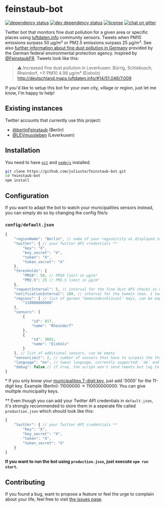 # feinstaub-bot

[![dependency status](https://img.shields.io/david/juliuste/feinstaub-bot.svg)](https://david-dm.org/juliuste/feinstaub-bot)
[![dev dependency status](https://img.shields.io/david/dev/juliuste/feinstaub-bot.svg)](https://david-dm.org/juliuste/feinstaub-bot#info=devDependencies)
[![license](https://img.shields.io/github/license/juliuste/feinstaub-bot.svg?style=flat)](LICENSE)
[![chat on gitter](https://badges.gitter.im/juliuste.svg)](https://gitter.im/juliuste)

Twitter bot that monitors fine dust pollution for a given area or specific places using [luftdaten.info](http://luftdaten.info) community sensors. Tweets when PM10 emissions surpass 50 µg/m³ or PM2.5 emissions surpass 25 µg/m³. See also [further information about fine dust pollution in Germany](http://www.umweltbundesamt.de/en/topics/air/particulate-matter-pm10) provided by the German federal environmental protection agency. Inspired by [@FeinstaubFR](https://twitter.com/FeinstaubFR). Tweets look like this:

> ⚠ Increased fine dust pollution in Leverkusen: Bürrig, Schlebusch, Rheindorf, +1! PM10 4.98 µg/m³ (Eisholz) http://deutschland.maps.luftdaten.info/#14/51.046/7.009

If you'd like to setup this bot for your own city, village or region, just let me know, I'm happy to help!

## Existing instances

Twitter accounts that currently use this project:

- [@berlinFeinstaub](https://twitter.com/berlinFeinstaub) (Berlin)
- [@LEVmussleben](https://twitter.com/LEVmussleben) (Leverkusen)

## Installation

You need to have [`git`](https://git-scm.com/book/en/v2/Getting-Started-Installing-Git) and [`nodejs`](https://nodejs.org/en/download/package-manager/) installed.

```bash
git clone https://github.com/juliuste/feinstaub-bot.git
cd feinstaub-bot
npm install
```

## Configuration

If you want to adapt the bot to watch your municipalities sensors instead, you can simply do so by changing the config file/s:

### `config/default.json`

```js
{
	"regionName": "Berlin", // name of your region/city as displayed in the tweets
	"twitter": { // your Twitter API credentials **
		"key": "X",
		"key_secret": "X",
		"token": "X",
		"token_secret": "X"
	},
	"thresholds": {
		"PM10": 50, // PM10 limit in µg/m³
		"PM2.5": 25 // PM2.5 limit in µg/m³
	},
	"requestInterval": 5, // interval for the fine dust API checks in minutes
	"notificationInterval": 180, // interval for the tweets (max. 1 tweet per type [PM10 / PM2.5] in 3h) in minutes
	"regions": [ // list of german "Gemeindeschlüssel" keys, can be empty *
		"110000000000"
	],
	"sensors": [
		{
			"id": 817,
			"name": "Rheindorf"
		},
		{
			"id": 3081,
			"name": "Eisholz"
		}
	], // list of additional sensors, can be empty
	"sensorLimit": 2, // number of sensors that have to surpass the threshold in order to trigger the bot (helps avoiding false alarm caused by one malfunctioning sensor)
	"language": "en", // tweet language, currently supported: `de` and `en`
	"debug": false // if true, the script won't send tweets but log to the console in higher frequency instead
}
```

\* If you only know your [municipalities 7-digit key](http://www.statistik-portal.de/Statistik-Portal/gemeindeverz.asp), just add '0000' for the 11-digit key. Example (Berlin): 11000000 -> 110000000000. You can give multiple municipality keys.

** Even though you can add your Twitter API credentials in `default.json`, it's strongly recommended to store them in a seperate file called `production.json` which should look like this:

```js
{
	"twitter": { // your Twitter API credentials **
		"key": "X",
		"key_secret": "X",
		"token": "X",
		"token_secret": "X"
	}
}
```

**If you want to run the bot using `production.json`, just execute `npm run start`.**

## Contributing

If you found a bug, want to propose a feature or feel the urge to complain about your life, feel free to visit [the issues page](https://github.com/juliuste/feinstaub-bot/issues).
